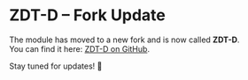 # ZDT-D – Fork Update  

The module has moved to a new fork and is now called **ZDT-D**.  
You can find it here: [ZDT-D on GitHub](https://github.com/GAME-OVER-op/ZDT-D).  

Stay tuned for updates! 🚀  

